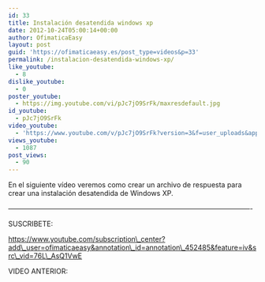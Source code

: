 ```yaml
---
id: 33
title: Instalación desatendida windows xp
date: 2012-10-24T05:00:14+00:00
author: OfimaticaEasy
layout: post
guid: 'https://ofimaticaeasy.es/post_type=videos&p=33'
permalink: /instalacion-desatendida-windows-xp/
like_youtube:
  - 8
dislike_youtube:
  - 0
poster_youtube:
  - https://img.youtube.com/vi/pJc7jO9SrFk/maxresdefault.jpg
id_youtube:
  - pJc7jO9SrFk
video_youtube:
  - 'https://www.youtube.com/v/pJc7jO9SrFk?version=3&f=user_uploads&app=youtube_gdata'
views_youtube:
  - 1087
post_views:
  - 90
---
```

En el siguiente vídeo veremos como crear un archivo de respuesta para crear una instalación desatendida de Windows XP.

&#8212;&#8212;&#8212;&#8212;&#8212;&#8212;&#8212;&#8212;&#8212;&#8212;&#8212;&#8212;&#8212;&#8212;&#8212;&#8212;&#8212;&#8212;&#8212;&#8212;&#8212;&#8212;&#8212;&#8212;&#8212;&#8212;&#8212;&#8212;&#8212;&#8212;&#8212;&#8212;&#8212;&#8212;&#8212;-

SUSCRIBETE:

https://www.youtube.com/subscription\_center?add\_user=ofimaticaeasy&annotation\_id=annotation\_452485&feature=iv&src\_vid=76L\_AsQ1VwE

VIDEO ANTERIOR: